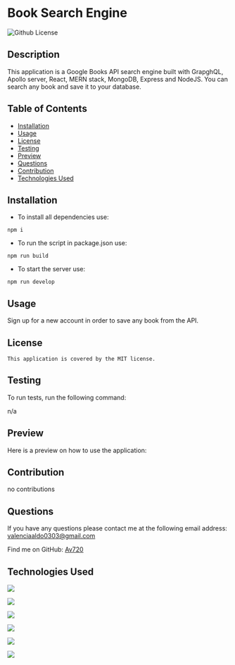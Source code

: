 
  
  # Book Search Engine


![Github License](https://img.shields.io/badge/license-MIT-red.svg)

## Description 
This application is a Google Books API search engine built with GrapghQL, Apollo server, React, MERN stack, MongoDB, Express and NodeJS. You can search any book and save it to your database.

## Table of Contents 

- [Installation](#installation)
- [Usage](#usage)
- [License](#license)
- [Testing](#testing)
- [Preview](#Preview)
- [Questions](#questions)
- [Contribution](#contribution)
- [Technologies Used](#technologies-used)

## Installation 

* To install all dependencies use: 

```npm i```

* To run the script in package.json use: 

```npm run build``` 

* To start the server use: 

```npm run develop```

## Usage 
Sign up for a new account in order to save any book from the API. 

## License
    This application is covered by the MIT license.

## Testing
To run tests, run the following command:

n/a

## Preview

Here is a preview on how to use the application: 



## Contribution 
no contributions 

## Questions 
If you have any questions please contact me at the following email address: valenciaaldo0303@gmail.com

Find me on GitHub: [Av720](Https://github.com/Av720)

## Technologies Used



![](https://img.shields.io/badge/Database-MongoDB-%3CCOLOR%3E?style=flat&logo=mongoDB)  

![](https://img.shields.io/badge/npm%20package-express-orange?style=plastic&logo=express) 

![](https://img.shields.io/badge/npm%20package-mongoose-lightgreen?style=flat&logo=npm) 

![](https://img.shields.io/badge/Apollo-GraphQL-blueviolet?style=for-the-badge&logo=apollographql)

![](https://img.shields.io/badge/Node.js-Nodemon-yellow?style=flat&logo=nodemon)

![](https://img.shields.io/badge/React.js-React-blue?style=flat&logo=react)
